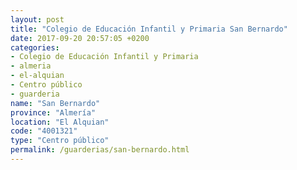 ```yaml
---
layout: post
title: "Colegio de Educación Infantil y Primaria San Bernardo"
date: 2017-09-20 20:57:05 +0200
categories:
- Colegio de Educación Infantil y Primaria
- almeria
- el-alquian
- Centro público
- guarderia
name: "San Bernardo"
province: "Almería"
location: "El Alquian"
code: "4001321"
type: "Centro público"
permalink: /guarderias/san-bernardo.html
---
```

